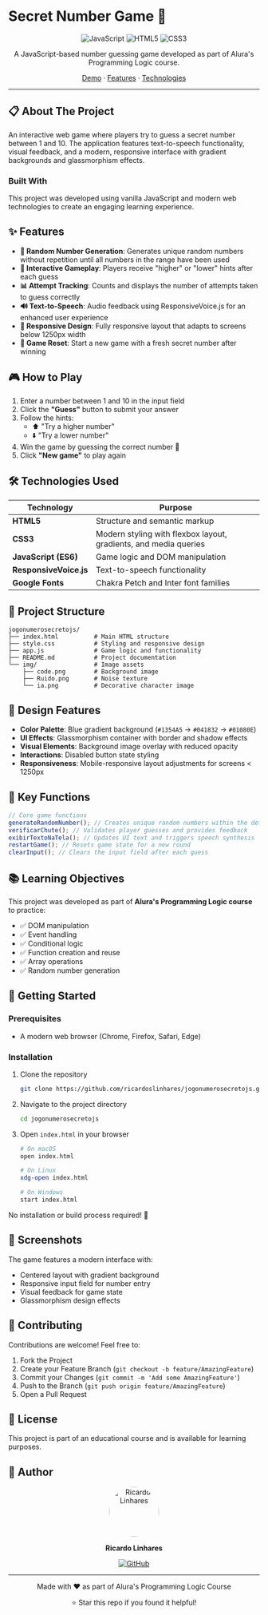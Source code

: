 # Secret Number Game 🎲

<div align="center">
  
  ![JavaScript](https://img.shields.io/badge/JavaScript-F7DF1E?style=for-the-badge&logo=javascript&logoColor=black)
  ![HTML5](https://img.shields.io/badge/HTML5-E34F26?style=for-the-badge&logo=html5&logoColor=white)
  ![CSS3](https://img.shields.io/badge/CSS3-1572B6?style=for-the-badge&logo=css3&logoColor=white)

A JavaScript-based number guessing game developed as part of Alura's Programming Logic course.

[Demo](#-how-to-play) · [Features](#-features) · [Technologies](#-technologies-used)

</div>

---

## 📋 About The Project

An interactive web game where players try to guess a secret number between 1 and 10. The application features text-to-speech functionality, visual feedback, and a modern, responsive interface with gradient backgrounds and glassmorphism effects.

### Built With

This project was developed using vanilla JavaScript and modern web technologies to create an engaging learning experience.

## ✨ Features

- **🎯 Random Number Generation**: Generates unique random numbers without repetition until all numbers in the range have been used
- **💬 Interactive Gameplay**: Players receive "higher" or "lower" hints after each guess
- **📊 Attempt Tracking**: Counts and displays the number of attempts taken to guess correctly
- **🔊 Text-to-Speech**: Audio feedback using ResponsiveVoice.js for an enhanced user experience
- **📱 Responsive Design**: Fully responsive layout that adapts to screens below 1250px width
- **🔄 Game Reset**: Start a new game with a fresh secret number after winning

## 🎮 How to Play

1. Enter a number between 1 and 10 in the input field
2. Click the **"Guess"** button to submit your answer
3. Follow the hints:
   - ⬆️ "Try a higher number"
   - ⬇️ "Try a lower number"
4. Win the game by guessing the correct number 🎉
5. Click **"New game"** to play again

## 🛠️ Technologies Used

| Technology             | Purpose                                                          |
| ---------------------- | ---------------------------------------------------------------- |
| **HTML5**              | Structure and semantic markup                                    |
| **CSS3**               | Modern styling with flexbox layout, gradients, and media queries |
| **JavaScript (ES6)**   | Game logic and DOM manipulation                                  |
| **ResponsiveVoice.js** | Text-to-speech functionality                                     |
| **Google Fonts**       | Chakra Petch and Inter font families                             |

## 📂 Project Structure

```
jogonumerosecretojs/
├── index.html          # Main HTML structure
├── style.css           # Styling and responsive design
├── app.js              # Game logic and functionality
├── README.md           # Project documentation
└── img/                # Image assets
    ├── code.png        # Background image
    ├── Ruido.png       # Noise texture
    └── ia.png          # Decorative character image
```

## 🎨 Design Features

- **Color Palette**: Blue gradient background (`#1354A5` → `#041832` → `#01080E`)
- **UI Effects**: Glassmorphism container with border and shadow effects
- **Visual Elements**: Background image overlay with reduced opacity
- **Interactions**: Disabled button state styling
- **Responsiveness**: Mobile-responsive layout adjustments for screens < 1250px

## 🔧 Key Functions

```javascript
// Core game functions
generateRandomNumber(); // Creates unique random numbers within the defined range
verificarChute(); // Validates player guesses and provides feedback
exibirTextoNaTela(); // Updates UI text and triggers speech synthesis
restartGame(); // Resets game state for a new round
clearInput(); // Clears the input field after each guess
```

## 📚 Learning Objectives

This project was developed as part of **Alura's Programming Logic course** to practice:

- ✅ DOM manipulation
- ✅ Event handling
- ✅ Conditional logic
- ✅ Function creation and reuse
- ✅ Array operations
- ✅ Random number generation

## 🚀 Getting Started

### Prerequisites

- A modern web browser (Chrome, Firefox, Safari, Edge)

### Installation

1. Clone the repository

   ```bash
   git clone https://github.com/ricardoslinhares/jogonumerosecretojs.git
   ```

2. Navigate to the project directory

   ```bash
   cd jogonumerosecretojs
   ```

3. Open `index.html` in your browser

   ```bash
   # On macOS
   open index.html

   # On Linux
   xdg-open index.html

   # On Windows
   start index.html
   ```

No installation or build process required! 🎉

## 📸 Screenshots

The game features a modern interface with:

- Centered layout with gradient background
- Responsive input field for number entry
- Visual feedback for game state
- Glassmorphism design effects

## 🤝 Contributing

Contributions are welcome! Feel free to:

1. Fork the Project
2. Create your Feature Branch (`git checkout -b feature/AmazingFeature`)
3. Commit your Changes (`git commit -m 'Add some AmazingFeature'`)
4. Push to the Branch (`git push origin feature/AmazingFeature`)
5. Open a Pull Request

## 📝 License

This project is part of an educational course and is available for learning purposes.

## 👤 Author

<div align="center">
  <img src="https://avatars.githubusercontent.com/u/155170516?v=4" width="100" style="border-radius: 50%;" alt="Ricardo Linhares"/>
  
  **Ricardo Linhares**
  
  [![GitHub](https://img.shields.io/badge/GitHub-100000?style=for-the-badge&logo=github&logoColor=white)](https://github.com/ricardoslinhares)
</div>

---

<div align="center">
  Made with ❤️ as part of Alura's Programming Logic Course
  
  ⭐ Star this repo if you found it helpful!
</div>
